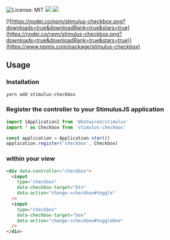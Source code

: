 ![License: MIT](https://img.shields.io/github/license/lucien-george/stimulus-checkbox)
![](https://img.shields.io/npm/v/stimulus-checkbox)
![](https://github.com/lucien-george/stimulus-checkbox/workflows/Node/badge.svg)

[![https://nodei.co/npm/stimulus-checkbox.png?downloads=true&downloadRank=true&stars=true](https://nodei.co/npm/stimulus-checkbox.png?downloads=true&downloadRank=true&stars=true)](https://www.npmjs.com/package/stimulus-checkbox)

## Usage

### Installation

```bash
yarn add stimulus-checkbox
```

### Register the controller to your StimulusJS application

```js
import {Application} from '@hotwired/stimulus'
import * as Checkbox from 'stimulus-checkbox'

const application = Application.start()
application.register('checkbox', Checkbox)
```

### within your view

```html
<div data-controller="checkbox">
  <input
    type="checkbox"
    data-checkbox-target="btn"
    data-action="change->checkbox#toggle"
  />
  <input
    type="checkbox"
    data-checkbox-target="box"
    data-action="change->checkbox#toggleOne"
  />
</div>
```
